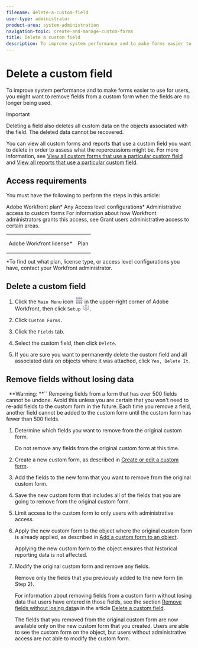 ```yaml
---
filename: delete-a-custom-field
user-type: administrator
product-area: system-administration
navigation-topic: create-and-manage-custom-forms
title: Delete a custom field
description: To improve system performance and to make forms easier to use for users, you might want to remove fields from a custom form when the fields are no longer being used.
---
```


# Delete a custom field

To improve system performance and to make forms easier to use for users, you might want to remove fields from a custom form when the fields are no longer being used.

>[!IMPORTANT]
>
>Deleting a field also deletes all custom data on the objects associated with the field. The deleted data cannot be recovered.
>
>You can view all custom forms and reports that use a custom field you want to delete in order to assess what the repercussions might be. For more information, see [View all custom forms that use a particular custom field](../../../administration-and-setup/customize-workfront/create-manage-custom-forms/view-all-custom-forms-that-use-a-particular-custom-field.md) and [View all reports that use a particular custom field](../../../administration-and-setup/customize-workfront/create-manage-custom-forms/view-all-reports-that-use-a-particular-custom-field.md).

## Access requirements

You must have the following to perform the steps in this article:

<table cellspacing="0"> 
 <col> 
 <col> 
 <tbody> Adobe Workfront plan* Any 
  <tr> 
   <td role="rowheader">Adobe Workfront license*</td> 
   <td> <p>Plan </p> </td> 
  </tr> Access level configurations* Administrative access to custom forms For information about how Workfront administrators grants this access, see Grant users administrative access to certain areas. 
 </tbody> 
</table>

&#42;To find out what plan, license type, or access level configurations you have, contact your Workfront administrator.

## Delete a custom field

1. Click the `Main Menu` icon ![](assets/main-menu-icon.png) in the upper-right corner of Adobe Workfront, then click `Setup` ![](assets/gear-icon-settings.png).

1. Click `Custom Forms.`
1. Click the `Fields` tab.
1. Select the custom field, then click `Delete`.
1. If you are sure you want to permanently delete the custom field and all associated data on objects where it was attached, click `Yes, Delete It`.

## Remove fields without losing data

` `**Warning: **`` Removing fields from a form that has over 500 fields cannot be undone. Avoid this unless you are certain that you won't need to re-add fields to the custom form in the future. Each time you remove a field, another field cannot be added to the custom form until the custom form has fewer than 500 fields.

1. Determine which fields you want to remove from the original custom form.

   Do not remove any fields from the original custom form at this time.

1. Create a new custom form, as described in [Create or edit a custom form](../../../administration-and-setup/customize-workfront/create-manage-custom-forms/create-or-edit-a-custom-form.md).

  1. Add the fields to the new form that you want to remove from the original custom form.
  1. Save the new custom form that includes all of the fields that you are going to remove from the original custom form.

1. Limit access to the custom form to only users with&nbsp;administrative access.&nbsp;
1. Apply the new custom form to the object where the original custom form is already applied, as described in [Add a custom form to an object](../../../workfront-basics/work-with-custom-forms/add-a-custom-form-to-an-object.md).

   Applying the new custom form to the object ensures that historical reporting data is not affected.

1. Modify the original custom form and remove any fields.

   Remove only the fields that you previously&nbsp;added to the new form (in Step 2).

   For information about removing fields from a custom form without losing data that users have entered in those fields, see the section [Remove fields without losing data](#remove)a in the article [Delete a custom field](#).

   The fields that you removed from the original custom form are now available only on the new custom form that you created. Users are able to see the custom form on the object, but users without administrative access are not able to modify the custom form.

